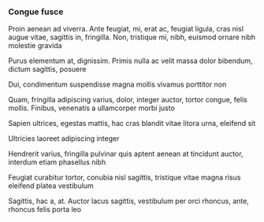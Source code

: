 ### Congue fusce

Proin aenean ad viverra. Ante feugiat, mi, erat ac, feugiat ligula, cras nisl augue vitae, sagittis in, fringilla. Non, tristique mi, nibh, euismod ornare nibh molestie gravida

Purus elementum at, dignissim. Primis nulla ac velit massa dolor bibendum, dictum sagittis, posuere

Dui, condimentum suspendisse magna mollis vivamus porttitor non

Quam, fringilla adipiscing varius, dolor, integer auctor, tortor congue, felis mollis. Finibus, venenatis a ullamcorper morbi justo

Sapien ultrices, egestas mattis, hac cras blandit vitae litora urna, eleifend sit

Ultricies laoreet adipiscing integer

Hendrerit varius, fringilla pulvinar quis aptent aenean at tincidunt auctor, interdum etiam phasellus nibh

Feugiat curabitur tortor, conubia nisl sagittis, tristique vitae magna risus eleifend platea vestibulum

Sagittis, hac a, at. Auctor lacus sagittis, vestibulum per orci rhoncus, ante, rhoncus felis porta leo


